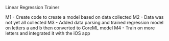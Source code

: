 Linear Regression Trainer

M1 - Create code to create a model based on data collected
M2 - Data was not yet all collected
M3 - Added data parsing and trained regression model on letters a and b then converted to CoreML model
M4 - Train on more letters and integrated it with the iOS app
